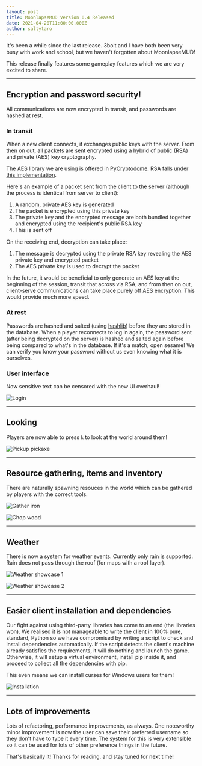 ```yaml
---
layout: post
title: MoonlapseMUD Version 0.4 Released
date: 2021-04-20T11:00:00.000Z
author: saltytaro
---
```

It's been a while since the last release. 3bolt and I have both been very busy with work and school, but we haven't forgotten about MoonlapseMUD!

This release finally features some gameplay features which we are very excited to share.

---

## Encryption and password security!
All communications are now encrypted in transit, and passwords are hashed at rest.

### In transit
When a new client connects, it exchanges public keys with the server. From then on out, all packets are sent encrypted using a hybrid of public (RSA) and private (AES) key cryptography.

The AES library we are using is offered in [PyCryptodome](https://pypi.org/project/pycryptodome). RSA falls under [this implementation](https://pypi.org/project/rsa).

Here's an example of a packet sent from the client to the server (although the process is identical from server to client):
1. A random, private AES key is generated
2. The packet is encrypted using this private key
3. The private key and the encrypted message are both bundled together and encrypted using the recipient's public RSA key
4. This is sent off

On the receiving end, decryption can take place:
1. The message is decrypted using the private RSA key revealing the AES private key and encrypted packet
2. The AES private key is used to decrypt the packet

In the future, it would be beneficial to only generate an AES key at the beginning of the session, transit that across via RSA, and from then on out, client-serve communications can take place purely off AES encryption. This would provide much more speed.

### At rest
Passwords are hashed and salted (using [hashlib](https://docs.python.org/3/library/hashlib.html)) before they are stored in the database. When a player reconnects to log in again, the password sent (after being decrypted on the server) is hashed and salted again before being compared to what's in the database. If it's a match, open sesame! We can verify you know your password without us even knowing what it is ourselves.

### User interface
Now sensitive text can be censored with the new UI overhaul!

![Login](/assets/images/2021/04/20/moonlapsemud-version-0.4-released/login.gif "Login")

---

## Looking
Players are now able to press `k` to look at the world around them!

![Pickup pickaxe](/assets/images/2021/04/20/moonlapsemud-version-0.4-released/pickup-pickaxe.gif "Pickup pickaxe")

---

## Resource gathering, items and inventory
There are naturally spawning resouces in the world which can be gathered by players with the correct tools.

![Gather iron](/assets/images/2021/04/20/moonlapsemud-version-0.4-released/gather-iron.gif "Gather iron")

![Chop wood](/assets/images/2021/04/20/moonlapsemud-version-0.4-released/chop-wood.gif "Chop wood")

---

## Weather
There is now a system for weather events. Currently only rain is supported. Rain does not pass through the roof (for maps with a roof layer).

![Weather showcase 1](/assets/images/2021/04/20/moonlapsemud-version-0.4-released/weather-showcase-1.gif "Weather showcase 1")

![Weather showcase 2](/assets/images/2021/04/20/moonlapsemud-version-0.4-released/weather-showcase-2.gif "Weather showcase 2")

---

## Easier client installation and dependencies
Our fight against using third-party libraries has come to an end (the libraries won). We realised it is not manageable to write the client in 100% pure, standard, Python so we have compromised by writing a script to check and install dependencies automatically. If the script detects the client's machine already satisfies the requirements, it will do nothing and launch the game. Otherwise, it will setup a virtual environment, install pip inside it, and proceed to collect all the dependencies with pip.

This even means we can install curses for Windows users for them!

![Installation](/assets/images/2021/04/20/moonlapsemud-version-0.4-released/installation.gif "Installation")

---

## Lots of improvements
Lots of refactoring, performance improvements, as always. One noteworthy minor improvement is now the user can save their preferred username so they don't have to type it every time. The system for this is very extensible so it can be used for lots of other preference things in the future.

That's basically it! Thanks for reading, and stay tuned for next time!
